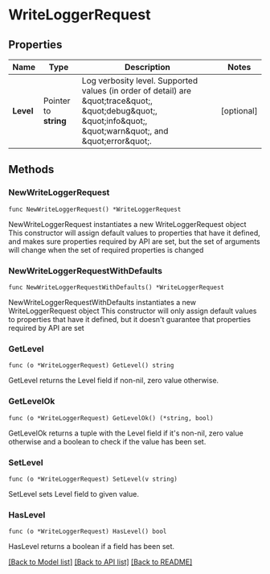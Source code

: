 # WriteLoggerRequest

## Properties

Name | Type | Description | Notes
------------ | ------------- | ------------- | -------------
**Level** | Pointer to **string** | Log verbosity level. Supported values (in order of detail) are \&quot;trace\&quot;, \&quot;debug\&quot;, \&quot;info\&quot;, \&quot;warn\&quot;, and \&quot;error\&quot;. | [optional] 

## Methods

### NewWriteLoggerRequest

`func NewWriteLoggerRequest() *WriteLoggerRequest`

NewWriteLoggerRequest instantiates a new WriteLoggerRequest object
This constructor will assign default values to properties that have it defined,
and makes sure properties required by API are set, but the set of arguments
will change when the set of required properties is changed

### NewWriteLoggerRequestWithDefaults

`func NewWriteLoggerRequestWithDefaults() *WriteLoggerRequest`

NewWriteLoggerRequestWithDefaults instantiates a new WriteLoggerRequest object
This constructor will only assign default values to properties that have it defined,
but it doesn't guarantee that properties required by API are set

### GetLevel

`func (o *WriteLoggerRequest) GetLevel() string`

GetLevel returns the Level field if non-nil, zero value otherwise.

### GetLevelOk

`func (o *WriteLoggerRequest) GetLevelOk() (*string, bool)`

GetLevelOk returns a tuple with the Level field if it's non-nil, zero value otherwise
and a boolean to check if the value has been set.

### SetLevel

`func (o *WriteLoggerRequest) SetLevel(v string)`

SetLevel sets Level field to given value.

### HasLevel

`func (o *WriteLoggerRequest) HasLevel() bool`

HasLevel returns a boolean if a field has been set.


[[Back to Model list]](../README.md#documentation-for-models) [[Back to API list]](../README.md#documentation-for-api-endpoints) [[Back to README]](../README.md)


